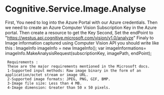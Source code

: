 # Cognitive.Service.Image.Analyse

First, You need to log into the Azure Portal with our Azure credentials. Then we need to create an Azure Computer Vision Subscription Key in the Azure portal.
     Then create a resource to get the Key
     Second, Set the endPoint to "https://westus.api.cognitive.microsoft.com/vision/v1.0/analyze" 
     Finaly to Image information captured using Computer Vision API you should write like this : 
  ImageInfo imageInfo = new ImageInfo();
     var imageInformations= imageInfo.MakeAnalysisRequest(subscriptionKey, imagePath, endPoint);     
     
     Requirements :
     These are the major requirements mentioned in the Microsoft docs.
     1-Supported input methods: Raw image binary in the form of an application/octet stream or image URL.
     2-Supported image formats: JPEG, PNG, GIF, BMP.
     3-Image file size: Less than 4 MB.
     4-Image dimension: Greater than 50 x 50 pixels.
     
